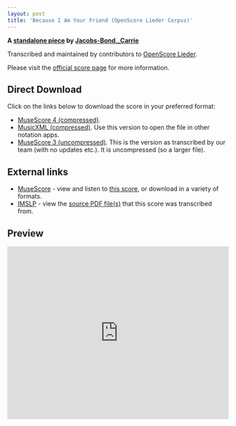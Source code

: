 ```yaml
---
layout: post
title: 'Because I Am Your Friend (OpenScore Lieder Corpus)'
---
```


__A [standalone piece](https://fourscoreandmore.org/openscore/lieder/Jacobs-Bond%2C_Carrie/_/) by [Jacobs-Bond,_Carrie](https://fourscoreandmore.org/openscore/lieder/Jacobs-Bond%2C_Carrie)__

Transcribed and maintained by contributors to [OpenScore Lieder].

Please visit the [official score page] for more information.

[official score page]: https://musescore.com/openscore-lieder-corpus/scores/6586916
[OpenScore Lieder]: https://musescore.com/openscore-lieder-corpus

## Direct Download

Click on the links below to download the score in your preferred format:
- [MuseScore 4 (compressed)](https://fourscoreandmore.org/openscore/lieder/Jacobs-Bond%2C_Carrie/_/Because_I_Am_Your_Friend.mscz).
- [MusicXML (compressed)](https://fourscoreandmore.org/openscore/lieder/Jacobs-Bond%2C_Carrie/_/Because_I_Am_Your_Friend.mxl). Use this version to open the file in other notation apps.
- [MuseScore 3 (uncompressed)](https://raw.githubusercontent.com/OpenScore/Lieder/refs/heads/main/scores/Jacobs-Bond%2C_Carrie/_/Because_I_Am_Your_Friend/lc6586916.mscx). This is the version as transcribed by our team (with no updates etc.). It is uncompressed (so a larger file).

## External links

- [MuseScore] - view and listen to [this score][MuseScore], or download in a variety of formats.
- [IMSLP] - view the [source PDF file(s)][IMSLP] that this score was transcribed from.

[MuseScore]: https://musescore.com/score/6586916
[IMSLP]: https://imslp.org/wiki/Special:ReverseLookup/660145

## Preview

<iframe width="100%" height="394" src="https://musescore.com/openscore-lieder-corpus/scores/6586916/embed" frameborder="0" allowfullscreen allow="autoplay; fullscreen"></iframe>
